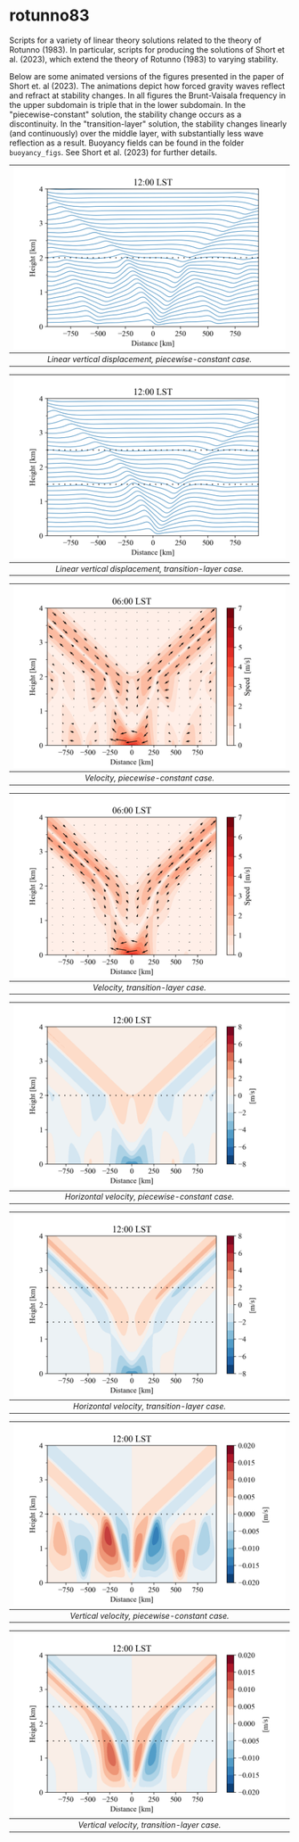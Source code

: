 # rotunno83
Scripts for a variety of linear theory solutions related to the theory of Rotunno (1983). In particular, scripts for producing the solutions of Short et al. (2023), which extend the theory of Rotunno (1983) to varying stability.

Below are some animated versions of the figures presented in the paper of Short et. al (2023). The animations depict how forced gravity waves reflect and refract at stability changes. In all figures the Brunt-Vaisala frequency in the upper subdomain is triple that in the lower subdomain. In the "piecewise-constant" solution, the stability change occurs as a discontinuity. In the "transition-layer" solution, the stability changes linearly (and continuously) over the middle layer, with substantially less wave reflection as a result. Buoyancy fields can be found in the folder `buoyancy_figs`. See Short et al. (2023) for further details.

| ![Piece wise constant N](figures/xi_pwc.gif) |
|:--:|
| *Linear vertical displacement, piecewise-constant case.* |

| ![Piece wise constant N](figures/xi_tl.gif) |
|:--:|
| *Linear vertical displacement, transition-layer case.* |

| ![Piece wise constant N](figures/vel_pwc.gif) |
|:--:|
| *Velocity, piecewise-constant case.* |

| ![Piece wise constant N](figures/vel_tl.gif) |
|:--:|
| *Velocity, transition-layer case.* |

| ![Piece wise constant N](figures/u_pwc.gif) |
|:--:|
| *Horizontal velocity, piecewise-constant case.* |

| ![Piece wise constant N](figures/u_tl.gif) |
|:--:|
| *Horizontal velocity, transition-layer case.* |

| ![Piece wise constant N](figures/w_pwc.gif) |
|:--:|
| *Vertical velocity, piecewise-constant case.* |

| ![Piece wise constant N](figures/w_tl.gif) |
|:--:|
| *Vertical velocity, transition-layer case.* |
